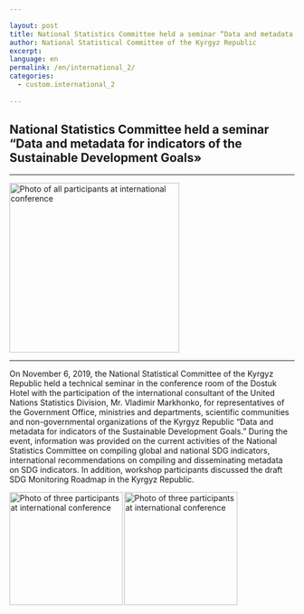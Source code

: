 ```yaml
---

layout: post
title: National Statistics Committee held a seminar “Data and metadata for indicators of the Sustainable Development Goals”
author: National Statistical Committee of the Kyrgyz Republic
excerpt:
language: en
permalink: /en/international_2/
categories:
  - custom.international_2
  
---
```


## National Statistics Committee held a seminar “Data and metadata for indicators of the Sustainable Development Goals»

***

<img src="https://github.com/sdg-kyrgyzstan/open-sdg-site-starter/blob/develop/news-images/internation-con-1.jpg" alt="Photo of all participants at international conference" height="300px" align="center">

***

On November 6, 2019, the National Statistical Committee of the Kyrgyz Republic held a technical seminar in the conference room of the Dostuk Hotel with the participation of the international consultant of the United Nations Statistics Division, Mr. Vladimir Markhonko, for representatives of the Government Office, ministries and departments, scientific communities and non-governmental organizations of the Kyrgyz Republic “Data and metadata for indicators of the Sustainable Development Goals.”
During the event, information was provided on the current activities of the National Statistics Committee on compiling global and national SDG indicators, international recommendations on compiling and disseminating metadata on SDG indicators. In addition, workshop participants discussed the draft SDG Monitoring Roadmap in the Kyrgyz Republic.


<img src="https://github.com/sdg-kyrgyzstan/open-sdg-site-starter/blob/develop/news-images/internation-con-2.jpg" alt="Photo of three participants at international conference" height="200px" align="left">

<img src="https://github.com/sdg-kyrgyzstan/open-sdg-site-starter/blob/develop/news-images/internation-con-3.jpg" alt="Photo of three participants at international conference" height="200px" align="left">
